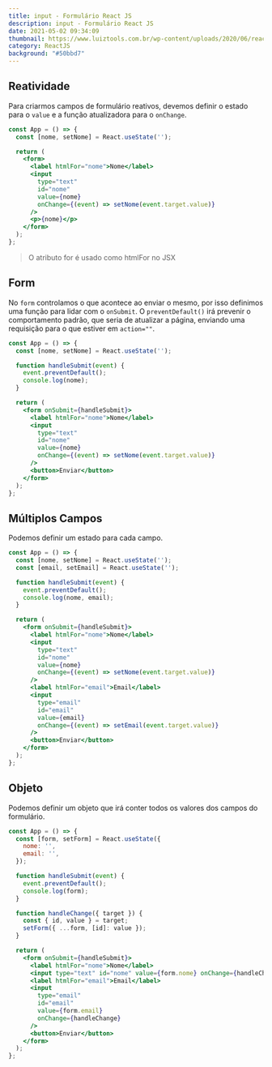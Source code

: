 ```yaml
---
title: input - Formulário React JS
description: input - Formulário React JS
date: 2021-05-02 09:34:09
thumbnail: https://www.luiztools.com.br/wp-content/uploads/2020/06/reactJS.png
category: ReactJS
background: "#50bbd7"
---
```

## Reatividade

Para criarmos campos de formulário reativos, devemos definir o estado para o `value` e a função atualizadora para o `onChange`.

```jsx
const App = () => {
  const [nome, setNome] = React.useState('');

  return (
    <form>
      <label htmlFor="nome">Nome</label>
      <input
        type="text"
        id="nome"
        value={nome}
        onChange={(event) => setNome(event.target.value)}
      />
      <p>{nome}</p>
    </form>
  );
};

```

> O atributo for é usado como htmlFor no JSX

## Form

No `form` controlamos o que acontece ao enviar o mesmo, por isso definimos uma função para lidar com o `onSubmit`. O `preventDefault()` irá prevenir o comportamento padrão, que seria de atualizar a página, enviando uma requisição para o que estiver em `action=""`.

```jsx
const App = () => {
  const [nome, setNome] = React.useState('');

  function handleSubmit(event) {
    event.preventDefault();
    console.log(nome);
  }

  return (
    <form onSubmit={handleSubmit}>
      <label htmlFor="nome">Nome</label>
      <input
        type="text"
        id="nome"
        value={nome}
        onChange={(event) => setNome(event.target.value)}
      />
      <button>Enviar</button>
    </form>
  );
};

```

## Múltiplos Campos

Podemos definir um estado para cada campo.

```jsx
const App = () => {
  const [nome, setNome] = React.useState('');
  const [email, setEmail] = React.useState('');

  function handleSubmit(event) {
    event.preventDefault();
    console.log(nome, email);
  }

  return (
    <form onSubmit={handleSubmit}>
      <label htmlFor="nome">Nome</label>
      <input
        type="text"
        id="nome"
        value={nome}
        onChange={(event) => setNome(event.target.value)}
      />
      <label htmlFor="email">Email</label>
      <input
        type="email"
        id="email"
        value={email}
        onChange={(event) => setEmail(event.target.value)}
      />
      <button>Enviar</button>
    </form>
  );
};

```

## Objeto

Podemos definir um objeto que irá conter todos os valores dos campos do formulário.

```jsx
const App = () => {
  const [form, setForm] = React.useState({
    nome: '',
    email: '',
  });

  function handleSubmit(event) {
    event.preventDefault();
    console.log(form);
  }

  function handleChange({ target }) {
    const { id, value } = target;
    setForm({ ...form, [id]: value });
  }

  return (
    <form onSubmit={handleSubmit}>
      <label htmlFor="nome">Nome</label>
      <input type="text" id="nome" value={form.nome} onChange={handleChange} />
      <label htmlFor="email">Email</label>
      <input
        type="email"
        id="email"
        value={form.email}
        onChange={handleChange}
      />
      <button>Enviar</button>
    </form>
  );
};

```